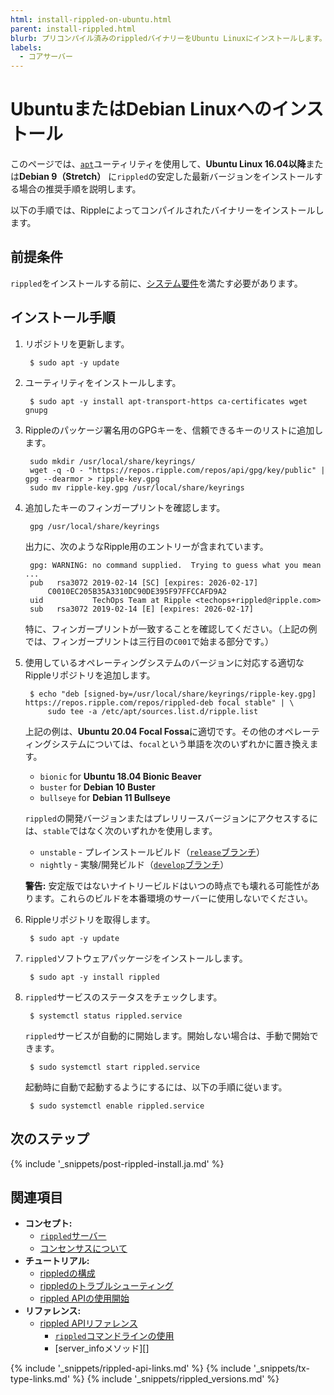 ```yaml
---
html: install-rippled-on-ubuntu.html
parent: install-rippled.html
blurb: プリコンパイル済みのrippledバイナリーをUbuntu Linuxにインストールします。
labels:
  - コアサーバー
---
```

# UbuntuまたはDebian Linuxへのインストール

このページでは、[`apt`](https://ubuntu.com/server/docs)ユーティリティを使用して、**Ubuntu Linux 16.04以降**または**Debian 9（Stretch）** に`rippled`の安定した最新バージョンをインストールする場合の推奨手順を説明します。

以下の手順では、Rippleによってコンパイルされたバイナリーをインストールします。


## 前提条件

`rippled`をインストールする前に、[システム要件](system-requirements.html)を満たす必要があります。


## インストール手順

1. リポジトリを更新します。

        $ sudo apt -y update

2. ユーティリティをインストールします。

        $ sudo apt -y install apt-transport-https ca-certificates wget gnupg

3. Rippleのパッケージ署名用のGPGキーを、信頼できるキーのリストに追加します。

        sudo mkdir /usr/local/share/keyrings/
        wget -q -O - "https://repos.ripple.com/repos/api/gpg/key/public" | gpg --dearmor > ripple-key.gpg
        sudo mv ripple-key.gpg /usr/local/share/keyrings

4. 追加したキーのフィンガープリントを確認します。

        gpg /usr/local/share/keyrings

   出力に、次のようなRipple用のエントリーが含まれています。

        gpg: WARNING: no command supplied.  Trying to guess what you mean ...
        pub   rsa3072 2019-02-14 [SC] [expires: 2026-02-17]
            C0010EC205B35A3310DC90DE395F97FFCCAFD9A2
        uid           TechOps Team at Ripple <techops+rippled@ripple.com>
        sub   rsa3072 2019-02-14 [E] [expires: 2026-02-17]

   特に、フィンガープリントが一致することを確認してください。（上記の例では、フィンガープリントは三行目の`C001`で始まる部分です。）

5. 使用しているオペレーティングシステムのバージョンに対応する適切なRippleリポジトリを追加します。

        $ echo "deb [signed-by=/usr/local/share/keyrings/ripple-key.gpg] https://repos.ripple.com/repos/rippled-deb focal stable" | \
            sudo tee -a /etc/apt/sources.list.d/ripple.list

   上記の例は、**Ubuntu 20.04 Focal Fossa**に適切です。その他のオペレーティングシステムについては、`focal`という単語を次のいずれかに置き換えます。

    - `bionic` for **Ubuntu 18.04 Bionic Beaver**
    - `buster` for **Debian 10 Buster**
    - `bullseye` for **Debian 11 Bullseye**

   `rippled`の開発バージョンまたはプレリリースバージョンにアクセスするには、`stable`ではなく次のいずれかを使用します。

   - `unstable` - プレインストールビルド（[`release`ブランチ](https://github.com/ripple/rippled/tree/release)）
   - `nightly` - 実験/開発ビルド（[`develop`ブランチ](https://github.com/ripple/rippled/tree/develop)）

   **警告:** 安定版ではないナイトリービルドはいつの時点でも壊れる可能性があります。これらのビルドを本番環境のサーバーに使用しないでください。

6. Rippleリポジトリを取得します。

        $ sudo apt -y update

7. `rippled`ソフトウェアパッケージをインストールします。

        $ sudo apt -y install rippled

8. `rippled`サービスのステータスをチェックします。

        $ systemctl status rippled.service

   `rippled`サービスが自動的に開始します。開始しない場合は、手動で開始できます。

        $ sudo systemctl start rippled.service

   起動時に自動で起動するようにするには、以下の手順に従います。

        $ sudo systemctl enable rippled.service



## 次のステップ

{% include '_snippets/post-rippled-install.ja.md' %}
<!--_ -->


## 関連項目

- **コンセプト:**
    - [`rippled`サーバー](the-rippled-server.html)
    - [コンセンサスについて](intro-to-consensus.html)
- **チュートリアル:**
    - [rippledの構成](configure-rippled.html)
    - [rippledのトラブルシューティング](troubleshoot-the-rippled-server.html)
    - [rippled APIの使用開始](get-started-using-http-websocket-apis.html)
- **リファレンス:**
    - [rippled APIリファレンス](rippled-api.html)
      - [`rippled`コマンドラインの使用](commandline-usage.html)
      - [server_infoメソッド][]


<!--{# common link defs #}-->
{% include '_snippets/rippled-api-links.md' %}
{% include '_snippets/tx-type-links.md' %}
{% include '_snippets/rippled_versions.md' %}
